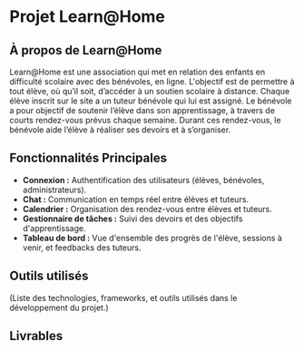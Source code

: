 # Projet Learn@Home

## À propos de Learn@Home

Learn@Home est une association qui met en relation des enfants en difficulté scolaire avec des bénévoles, en ligne. L'objectif est de permettre à tout élève, où qu’il soit, d’accéder à un soutien scolaire à distance. Chaque élève inscrit sur le site a un tuteur bénévole qui lui est assigné. Le bénévole a pour objectif de soutenir l’élève dans son apprentissage, à travers de courts rendez-vous prévus chaque semaine. Durant ces rendez-vous, le bénévole aide l’élève à réaliser ses devoirs et à s’organiser.

## Fonctionnalités Principales

- **Connexion :** Authentification des utilisateurs (élèves, bénévoles, administrateurs).
- **Chat :** Communication en temps réel entre élèves et tuteurs.
- **Calendrier :** Organisation des rendez-vous entre élèves et tuteurs.
- **Gestionnaire de tâches :** Suivi des devoirs et des objectifs d'apprentissage.
- **Tableau de bord :** Vue d'ensemble des progrès de l'élève, sessions à venir, et feedbacks des tuteurs.

## Outils utilisés

(Liste des technologies, frameworks, et outils utilisés dans le développement du projet.)


## Livrables
```bash
